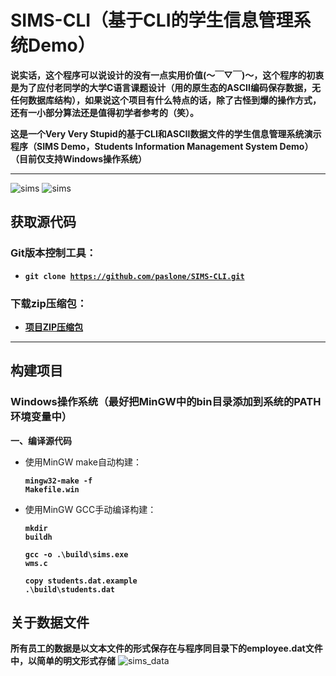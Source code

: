 # SIMS-CLI（基于CLI的学生信息管理系统Demo）

**说实话，这个程序可以说设计的没有一点实用价值(～￣▽￣)～，这个程序的初衷是为了应付老同学的大学C语言课题设计（用的原生态的ASCII编码保存数据，无任何数据库结构），如果说这个项目有什么特点的话，除了古怪到爆的操作方式，还有一小部分算法还是值得初学者参考的（笑）。**

**这是一个Very Very Stupid的基于CLI和ASCII数据文件的学生信息管理系统演示程序（SIMS Demo，Students Information Management System Demo）（目前仅支持Windows操作系统）**

---
![sims](https://github.com/paslone/SIMS-CLI/raw/master/screenshots/sims.png)
![sims](https://github.com/paslone/SIMS-CLI/raw/master/screenshots/help.png)
## 获取源代码
### Git版本控制工具：
* **<code>git clone https://github.com/paslone/SIMS-CLI.git</code>**

### 下载zip压缩包：
* **<a href="https://github.com/paslone/SIMS-CLI/archive/master.zip">项目ZIP压缩包</a>**

---

## 构建项目
### Windows操作系统（最好把MinGW中的bin目录添加到系统的PATH环境变量中）
**一、编译源代码**
* 使用MinGW make自动构建：
  **<p><code>mingw32-make -f Makefile.win</code></p>**
* 使用MinGW GCC手动编译构建：
  **<p><code>mkdir buildh</code></p>**
  **<p><code>gcc -o .\build\sims.exe wms.c</code></p>**
  **<p><code>copy students.dat.example .\build\students.dat</code></p>**

## 关于数据文件
**所有员工的数据是以文本文件的形式保存在与程序同目录下的employee.dat文件中，以简单的明文形式存储**
![sims_data](https://github.com/paslone/SIMS-CLI/raw/master/screenshots/students_data.png)
